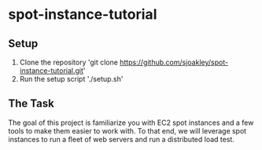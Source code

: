 # spot-instance-tutorial

## Setup
1. Clone the repository 'git clone https://github.com/sjoakley/spot-instance-tutorial.git'
2. Run the setup script './setup.sh'

## The Task
The goal of this project is familiarize you with EC2 spot instances and a few tools to make them easier to work with. To that end, we will leverage spot instances to run a fleet of web servers and run a distributed load test.
